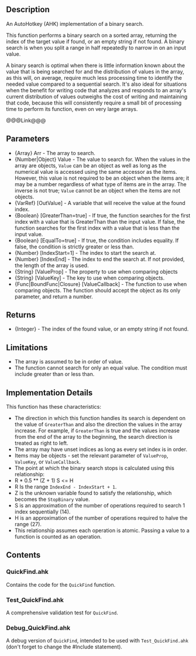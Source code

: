 
## Description
An AutoHotkey (AHK) implementation of a binary search.

This function performs a binary search on a sorted array, returning the index of the target value if found, or an empty string if not found. A binary search is when you split a range in half repeatedly to narrow in on an input value.

A binary search is optimal when there is little information known about the value that is being searched for and the distribution of values in the array, as this will, on average, require much less processing time to identify the needed value compared to a sequential search. It's also ideal for situations when the benefit for writing code that analyzes and responds to an array's current distribution of values outweighs the cost of writing and maintaining that code, because this will consistently require a small bit of processing time to perform its function, even on very large arrays.

@@@Link@@@

## Parameters
- {Array} Arr - The array to search.
- {Number|Object} Value - The value to search for. When the values in the array are objects, `Value` can be an object as well as long as the numerical value is accessed using the same accessor as the items. However, this value is not required to be an object when the items are; it may be a number regardless of what type of items are in the array. The inverse is not true; `Value` cannot be an object when the items are not objects.
- {VarRef} [OutValue] - A variable that will receive the value at the found index.
- {Boolean} [GreaterThan=true] - If true, the function searches for the first index with a value that is GreaterThan than the input value. If false, the function searches for the first index with a value that is less than the input value.
- {Boolean} [EqualTo=true] - If true, the condition includes equality. If false, the condition is strictly greater or less than.
- {Number} [IndexStart=1] - The index to start the search at.
- {Number} [IndexEnd] - The index to end the search at. If not provided, the length of the array is used.
- {String} [ValueProp] - The property to use when comparing objects
- {String} [ValueKey] - The key to use when comparing objects.
- {Func|BoundFunc|Closure} [ValueCallback] - The function to use when comparing objects. The function should accept the object as its only parameter, and return a number.

## Returns
- {Integer} - The index of the found value, or an empty string if not found.

## Limitations
- The array is assumed to be in order of value.
- The function cannot search for only an equal value. The condition must include greater than or less than.

## Implementation Details
This function has these characteristics:
- The direction in which this function handles its search is dependent on the value of `GreaterThan` and also the direction the values in the array increase. For example, if `GreaterThan` is true and the values increase from the end of the array to the beginning, the search direction is treated as right to left.
- The array may have unset indices as long as every set index is in order.
- Items may be objects - set the relevant parameter of `ValueProp`, `ValueKey`, or `ValueCallback`.
- The point at which the binary search stops is calculated using this relationship:
 - R * 0.5 ** (Z + 1) S <= H
  - R Is the range `IndexEnd - IndexStart + 1`.
  - Z is the unknown variable found to satisfy the relationship, which becomes the `StopBinary` value.
  - S is an approximation of the number of operations required to search 1 index sequentially (14).
  - H is an approximation of the number of operations required to halve the range (27).
 - This relationship assumes each operation is atomic. Passing a value to a function is counted as an operation.

## Contents

### QuickFind.ahk
Contains the code for the `QuickFind` function.

### Test_QuickFind.ahk
A comprehensive validation test for `QuickFind`.

### Debug_QuickFind.ahk
A debug version of `QuickFind`, intended to be used with `Test_QuickFind.ahk` (don't forget to change the #Include statement).
